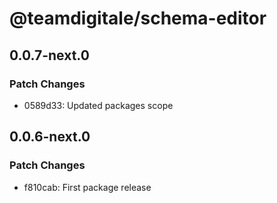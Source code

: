 # @teamdigitale/schema-editor

## 0.0.7-next.0

### Patch Changes

- 0589d33: Updated packages scope

## 0.0.6-next.0

### Patch Changes

- f810cab: First package release
